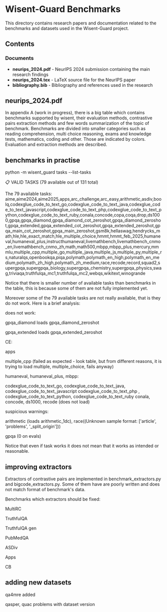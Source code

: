 # Wisent-Guard Benchmarks

This directory contains research papers and documentation related to the benchmarks and datasets used in the Wisent-Guard project.

## Contents

### Documents
- **neurips_2024.pdf** - NeurIPS 2024 submission containing the main research findings
- **neurips_2024.tex** - LaTeX source file for the NeurIPS paper
- **bibliography.bib** - Bibliography and references used in the research

## neurips_2024.pdf

In appendix A (work in progress), there is a big table which contains benchmarks supported by wisent, their evaluation methods, contrastive pairs extraction methods and few words summarization of the topic of benchmark. Benchmarks are divided into smaller categories such as reading comprehension, multi choice reasoning, exams and knowledge tests, mathematics, coding and other. Those are indicated by colors. Evaluation and extraction methods are described.

## benchmarks in practise

python -m wisent_guard tasks --list-tasks

📋 VALID TASKS (79 available out of 131 total)

The 79 available tasks:
aime,aime2024,aime2025,apps,arc_challenge,arc_easy,arithmetic,asdiv,boolq,codexglue_code_to_text_go,codexglue_code_to_text_java,codexglue_code_to_text_javascript,codexglue_code_to_text_php,codexglue_code_to_text_python,codexglue_code_to_text_ruby,conala,concode,copa,coqa,drop,ds1000,gpqa,gpqa_diamond,gpqa_diamond_cot_zeroshot,gpqa_diamond_zeroshot,gpqa_extended,gpqa_extended_cot_zeroshot,gpqa_extended_zeroshot,gpqa_main_cot_zeroshot,gpqa_main_zeroshot,gsm8k,hellaswag,hendrycks_math,hle,hle_exact_match,hle_multiple_choice,hmmt,hmmt_feb_2025,humaneval,humaneval_plus,instructhumaneval,livemathbench,livemathbench_cnmo_en,livemathbench_cnmo_zh,math,math500,mbpp,mbpp_plus,mercury,mmmlu,multiple_cpp,multiple_go,multiple_java,multiple_js,multiple_py,multiple_rs,naturalqs,openbookqa,piqa,polymath,polymath_en_high,polymath_en_medium,polymath_zh_high,polymath_zh_medium,race,recode,record,squad2,supergpqa,supergpqa_biology,supergpqa_chemistry,supergpqa_physics,swag,triviaqa,truthfulqa_mc1,truthfulqa_mc2,webqs,wikitext,winogrande

Notice that there is smaller number of available tasks than benchmarks in the table, this is because some of them are not fully implemented yet.

Moreover some of the 79 available tasks are not really available, that is they do not work. Here is a brief analysis:

does not work:

gpqa_diamond loads gpqa_diamond_zeroshot

gpqa_extended loads gpqa_extended_zeroshot

CE:

apps

multiple_cpp (failed as expected - look table, but from different reasons, it is trying to load multiple, multiple_choice, fails anyway)

humaneval, humaneval_plus, mbpp:

codexglue_code_to_text_go, codexglue_code_to_text_java, codexglue_code_to_text_javascript 
codexglue_code_to_text_php , codexglue_code_to_text_python, codexglue_code_to_text_ruby 
conala, concode, ds1000, recode (does not load)

suspicious warnings:

arithmetic (loads arithmetic_1dc), race((Unknown sample format: ['article', 'problems', '_split_origin']))

gpqa (0 on evals)


Notice that even if task works it does not mean that it works as intended or reasonable.

## improving extractors

Extractors of contrastive pairs are implemented in benchmark_extractors.py and bigcode_extractors.py. Some of them have are poorly written and does not match format of benchmark's data.

Benchmarks which extractors should be fixed:

MultiRC

TruthfulQA

TruthfulQA gen

PubMedQA

ASDiv

Apps

CB

## adding new datasets

qa4mre added

qasper, quac problems with dataset version



